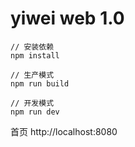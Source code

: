 # yiwei web 1.0

```
// 安装依赖
npm install

// 生产模式
npm run build

// 开发模式
npm run dev
```

首页
http://localhost:8080

